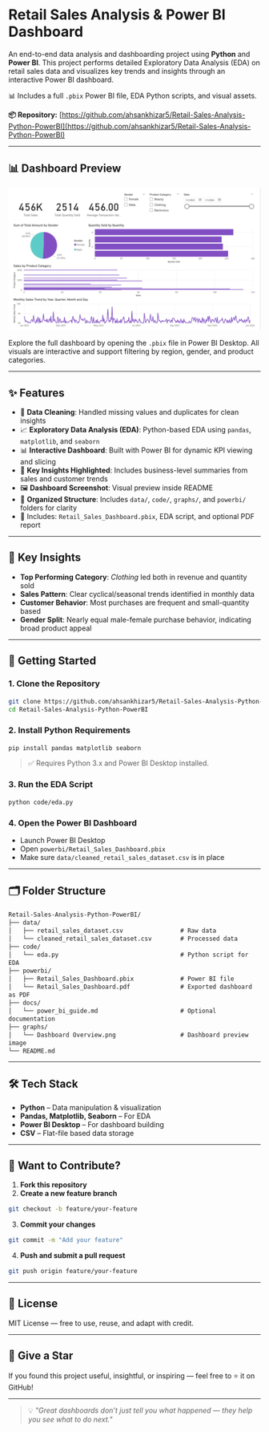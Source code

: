 # Retail Sales Analysis & Power BI Dashboard

An end-to-end data analysis and dashboarding project using **Python** and **Power BI**. This project performs detailed Exploratory Data Analysis (EDA) on retail sales data and visualizes key trends and insights through an interactive Power BI dashboard.

📊 Includes a full `.pbix` Power BI file, EDA Python scripts, and visual assets.

**📦 Repository:** [https://github.com/ahsankhizar5/Retail-Sales-Analysis-Python-PowerBI](https://github.com/ahsankhizar5/Retail-Sales-Analysis-Python-PowerBI)

---
## 📊 Dashboard Preview

![Retail Dashboard](graphs/Dashboard%20Overview.png)

Explore the full dashboard by opening the `.pbix` file in Power BI Desktop. All visuals are interactive and support filtering by region, gender, and product categories.

---

## ✨ Features

* 🧹 **Data Cleaning**: Handled missing values and duplicates for clean insights  
* 📈 **Exploratory Data Analysis (EDA)**: Python-based EDA using `pandas`, `matplotlib`, and `seaborn`  
* 📊 **Interactive Dashboard**: Built with Power BI for dynamic KPI viewing and slicing  
* 📌 **Key Insights Highlighted**: Includes business-level summaries from sales and customer trends  
* 🖼️ **Dashboard Screenshot**: Visual preview inside README  
* 📁 **Organized Structure**: Includes `data/`, `code/`, `graphs/`, and `powerbi/` folders for clarity  
* 📄 Includes: `Retail_Sales_Dashboard.pbix`, EDA script, and optional PDF report

---

## 🧠 Key Insights

- **Top Performing Category**: *Clothing* led both in revenue and quantity sold  
- **Sales Pattern**: Clear cyclical/seasonal trends identified in monthly data  
- **Customer Behavior**: Most purchases are frequent and small-quantity based  
- **Gender Split**: Nearly equal male-female purchase behavior, indicating broad product appeal

---


## 🚀 Getting Started

### 1. **Clone the Repository**
```bash
git clone https://github.com/ahsankhizar5/Retail-Sales-Analysis-Python-PowerBI.git
cd Retail-Sales-Analysis-Python-PowerBI
````

### 2. **Install Python Requirements**

```bash
pip install pandas matplotlib seaborn
```

> ✅ Requires Python 3.x and Power BI Desktop installed.

### 3. **Run the EDA Script**

```bash
python code/eda.py
```

### 4. **Open the Power BI Dashboard**

* Launch Power BI Desktop
* Open `powerbi/Retail_Sales_Dashboard.pbix`
* Make sure `data/cleaned_retail_sales_dataset.csv` is in place

---

## 🗂 Folder Structure

```
Retail-Sales-Analysis-Python-PowerBI/
├── data/
│   ├── retail_sales_dataset.csv                # Raw data
│   └── cleaned_retail_sales_dataset.csv        # Processed data
├── code/
│   └── eda.py                                  # Python script for EDA
├── powerbi/
│   ├── Retail_Sales_Dashboard.pbix             # Power BI file
│   └── Retail_Sales_Dashboard.pdf              # Exported dashboard as PDF
├── docs/
│   └── power_bi_guide.md                       # Optional documentation
├── graphs/
│   └── Dashboard Overview.png                  # Dashboard preview image
└── README.md
```

---

## 🛠️ Tech Stack

* **Python** – Data manipulation & visualization
* **Pandas, Matplotlib, Seaborn** – For EDA
* **Power BI Desktop** – For dashboard building
* **CSV** – Flat-file based data storage

---

## 🤝 Want to Contribute?

1. **Fork this repository**
2. **Create a new feature branch**

```bash
git checkout -b feature/your-feature
```

3. **Commit your changes**

```bash
git commit -m "Add your feature"
```

4. **Push and submit a pull request**

```bash
git push origin feature/your-feature
```

---

## 📄 License

MIT License — free to use, reuse, and adapt with credit.

---

## 🌟 Give a Star

If you found this project useful, insightful, or inspiring — feel free to ⭐ it on GitHub!

---

> 💡 *"Great dashboards don’t just tell you what happened — they help you see what to do next."*

```

